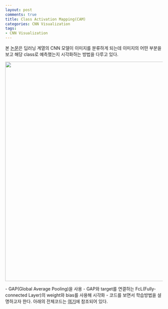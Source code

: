 ```yaml
---
layout: post
comments: true
title: Class Activation Mapping(CAM)
categories: CNN Visualization
tags:
- CNN Visualization
---
```


본 <a href="http://cnnlocalization.csail.mit.edu/Zhou_Learning_Deep_Features_CVPR_2016_paper.pdf">논문</a>은 딥러닝 계열의 CNN 모델이 이미지를 분류하게 되는데 이미지의 어떤 부분을 보고 해당 class로 예측했는지 시각화하는 방법을 다루고 있다.
<p align="center"><img width="700" height="auto" src="https://i.imgur.com/ZbuAN3A.png"></p>
- GAP(Global Average Pooling)을 사용
- GAP와 target를 연결하는 FcL(Fully-connected Layer)의 weight와 bias를 사용해 시각화
- 코드를 보면서 학습방법을 설명하고자 한다. 아래의 전체코드는 <a href="https://github.com/Donghwa-KIM/class-activation-mapping">여기</a>에 참조되어 있다.


